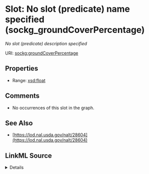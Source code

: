 

# Slot: No slot (predicate) name specified (sockg_groundCoverPercentage)


_No slot (predicate) description specified_







URI: [sockg:groundCoverPercentage](https://idir.uta.edu/sockg-ontology/docs/groundCoverPercentage)



<!-- no inheritance hierarchy -->








## Properties

* Range: [xsd:float](http://www.w3.org/2001/XMLSchema#float)





## Comments

* No occurrences of this slot in the graph.

## See Also

* [https://lod.nal.usda.gov/nalt/28604](https://lod.nal.usda.gov/nalt/28604)



## LinkML Source

<details>

```yaml
name: sockg_groundCoverPercentage
description: No slot (predicate) description specified
title: No slot (predicate) name specified
comments:
- No occurrences of this slot in the graph.
from_schema: soc-kg
see_also:
- https://lod.nal.usda.gov/nalt/28604
rank: 1000
domain: sockg_Grazing
slot_uri: sockg:groundCoverPercentage
alias: sockg_groundCoverPercentage
range: float

```
</details>